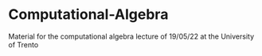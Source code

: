 # Computational-Algebra
Material for the computational algebra lecture of 19/05/22 at the University of Trento
